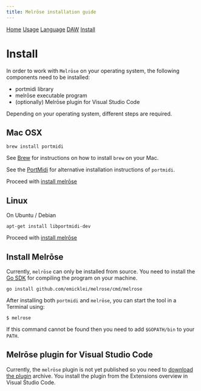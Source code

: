 ```yaml
---
title: Melrōse installation guide
---
```


[Home](index.html)
[Usage](cli.html)
[Language](dsl.html)
[DAW](daw.html)
[Install](install.html)

# Install

In order to work with `Melrōse` on your operating system, the following components need to be installed:

- portmidi library
- melrōse executable program
- (optionally) Melrōse plugin for Visual Studio Code

Depending on your operating system, different steps are required.

## Mac OSX

    brew install portmidi

See [Brew](https://brew.sh/) for instructions on how to install `brew` on your Mac.

See the [PortMidi](https://sourceforge.net/p/portmedia/wiki/portmidi/) for alternative installation instructions of `portmidi`.

Proceed with [install melrōse](install.md#install-melrōse)

## Linux

On Ubuntu / Debian

	apt-get install libportmidi-dev
	
Proceed with [install melrōse](install.md#install-melrōse)

## Install Melrōse<a name="install-melrōse"></a> 

Currently, `melrōse` can only be installed from source.
You need to install the [Go SDK](https://golang.org/dl/) for compiling the program on your machine.

	go install github.com/emicklei/melrose/cmd/melrose
	
After installing both `portmidi` and `melrōse`, you can start the tool in a Terminal using:

	$ melrose
	
If this command cannot be found then you need to add `$GOPATH/bin` to your `PATH`.

## Melrōse plugin for Visual Studio Code<a name="plugin"></a>

Currently, the `melrōse` plugin is not yet published so you need to [download the plugin](https://public.philemonworks.com/melrōse/melrose-for-vscode-1.0.0.vsix) archive. You install the plugin from the Extensions overview in Visual Studio Code.